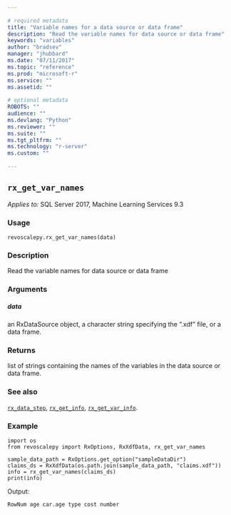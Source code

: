 ```yaml
--- 
 
# required metadata 
title: "Variable names for a data source or data frame" 
description: "Read the variable names for data source or data frame" 
keywords: "variables" 
author: "bradsev" 
manager: "jhubbard" 
ms.date: "07/11/2017" 
ms.topic: "reference" 
ms.prod: "microsoft-r" 
ms.service: "" 
ms.assetid: "" 
 
# optional metadata 
ROBOTS: "" 
audience: "" 
ms.devlang: "Python" 
ms.reviewer: "" 
ms.suite: "" 
ms.tgt_pltfrm: "" 
ms.technology: "r-server" 
ms.custom: "" 
 
---
```


## `rx_get_var_names`


*Applies to:* SQL Server 2017, Machine Learning Services 9.3


### Usage



```
revoscalepy.rx_get_var_names(data)
```




### Description

Read the variable names for data source or data frame


### Arguments


##### data

an RxDataSource object, a character string specifying the “.xdf” file, or a data frame.


### Returns

list of strings containing the names of the variables in the data source or data frame.


### See also

[`rx_data_step`](rx_data_step.md),
[`rx_get_info`](rx_get_info.md),
[`rx_get_var_info`](rx_get_var_info.md).


### Example



```
import os
from revoscalepy import RxOptions, RxXdfData, rx_get_var_names

sample_data_path = RxOptions.get_option("sampleDataDir")
claims_ds = RxXdfData(os.path.join(sample_data_path, "claims.xdf"))
info = rx_get_var_names(claims_ds)
print(info)
```


Output:



```
RowNum age car.age type cost number
```

